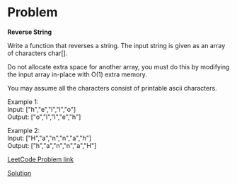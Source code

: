 # Problem
__Reverse String__

Write a function that reverses a string. The input string is given as an array of characters char[].

Do not allocate extra space for another array, you must do this by modifying the input array in-place with O(1) extra memory.

You may assume all the characters consist of printable ascii characters.

Example 1:<br>
Input: ["h","e","l","l","o"]<br>
Output: ["o","l","l","e","h"]<br>

Example 2:<br>
Input: ["H","a","n","n","a","h"]<br>
Output: ["h","a","n","n","a","H"]


[LeetCode Problem link]()

[Solution](https://github.com/DhanabalShanmugam/Leet-Code-30-Days-Challenge/blob/master/Jun2020/Week1/Day4/Solution.py)


